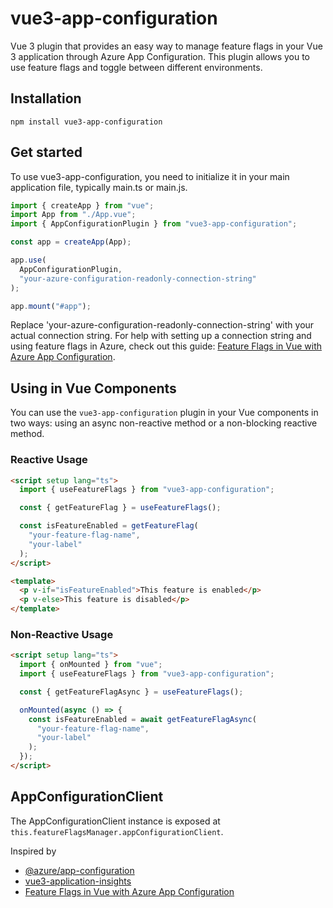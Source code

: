 # vue3-app-configuration

Vue 3 plugin that provides an easy way to manage feature flags in your Vue 3 application through Azure App Configuration. This plugin allows you to use feature flags and toggle between different environments.

## Installation

```
npm install vue3-app-configuration
```

## Get started

To use vue3-app-configuration, you need to initialize it in your main application file, typically main.ts or main.js.

```ts
import { createApp } from "vue";
import App from "./App.vue";
import { AppConfigurationPlugin } from "vue3-app-configuration";

const app = createApp(App);

app.use(
  AppConfigurationPlugin,
  "your-azure-configuration-readonly-connection-string"
);

app.mount("#app");
```

Replace 'your-azure-configuration-readonly-connection-string' with your actual connection string. For help with setting up a connection string and using feature flags in Azure, check out this guide: [Feature Flags in Vue with Azure App Configuration](https://www.tvaidyan.com/2022/07/14/feature-flags-in-vue-with-azure-app-configuration).

## Using in Vue Components

You can use the `vue3-app-configuration` plugin in your Vue components in two ways: using an async non-reactive method or a non-blocking reactive method.

### Reactive Usage

```html
<script setup lang="ts">
  import { useFeatureFlags } from "vue3-app-configuration";

  const { getFeatureFlag } = useFeatureFlags();

  const isFeatureEnabled = getFeatureFlag(
    "your-feature-flag-name",
    "your-label"
  );
</script>

<template>
  <p v-if="isFeatureEnabled">This feature is enabled</p>
  <p v-else>This feature is disabled</p>
</template>
```

### Non-Reactive Usage

```html
<script setup lang="ts">
  import { onMounted } from "vue";
  import { useFeatureFlags } from "vue3-app-configuration";

  const { getFeatureFlagAsync } = useFeatureFlags();

  onMounted(async () => {
    const isFeatureEnabled = await getFeatureFlagAsync(
      "your-feature-flag-name",
      "your-label"
    );
  });
</script>
```

## AppConfigurationClient

The AppConfigurationClient instance is exposed at `this.featureFlagsManager.appConfigurationClient`.

Inspired by

- [@azure/app-configuration](https://www.npmjs.com/package/@azure/app-configuration)
- [vue3-application-insights](https://www.npmjs.com/package/vue3-application-insights)
- [Feature Flags in Vue with Azure App Configuration](https://www.tvaidyan.com/2022/07/14/feature-flags-in-vue-with-azure-app-configuration)
